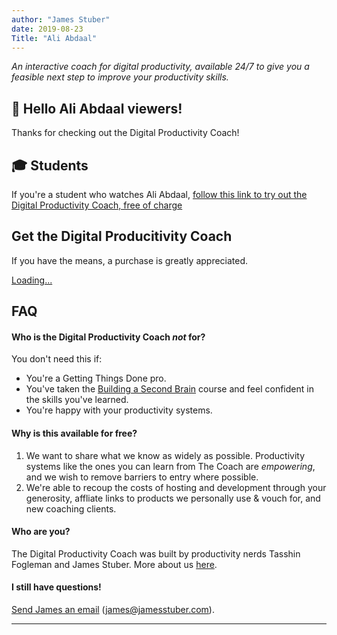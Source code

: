 ```yaml
---
author: "James Stuber"
date: 2019-08-23
Title: "Ali Abdaal"
---
```

*An interactive coach for digital productivity, available 24/7 to give you a feasible next step to improve your productivity skills.*

## 👋 Hello Ali Abdaal viewers!

Thanks for checking out the Digital Productivity Coach!

## 🎓 Students

If you're a student who watches Ali Abdaal, [follow this link to try out the Digital Productivity Coach, free of charge](https://digitalproductivity.coach/coach)


## Get the Digital Producitivity Coach

If you have the means, a purchase is greatly appreciated.

<script src="https://gumroad.com/js/gumroad-embed.js"></script>
<div class="gumroad-product-embed" data-gumroad-product-id="productivitycoach"><a href="https://gumroad.com/l/productivitycoach">Loading...</a></div>


## FAQ

#### Who is the Digital Productivity Coach *not* for?
You don't need this if:

* You're a Getting Things Done pro.
* You've taken the [Building a Second Brain](https://buildingasecondbrain.com) course and feel confident in the skills you've learned.
* You're happy with your productivity systems.

#### Why is this available for free?

1. We want to share what we know as widely as possible. Productivity systems like the ones you can learn from The Coach are *empowering*, and we wish to remove barriers to entry where possible.
2. We're able to recoup the costs of hosting and development through your generosity, affliate links to products we personally use & vouch for, and new coaching clients.

#### Who are you?
The Digital Productivity Coach was built by productivity nerds Tasshin Fogleman and James Stuber. More about us [here](/about).

<!-- #### How does this relate to GTD and BASB?
 -->
#### I still have questions!
[Send James an email](mailto:james@jamesstuber.com) (james@jamesstuber.com).

---